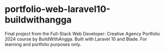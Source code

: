 # portfolio-web-laravel10-buildwithangga
Final project from the Full-Stack Web Developer: Creative Agency Portfolio 2024 course by BuildWithAngga. Built with Laravel 10 and Blade. For learning and portfolio purposes only.

